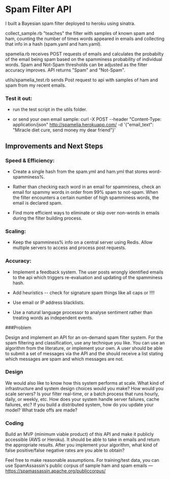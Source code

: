 # Spam Filter API

I built a Bayesian spam filter deployed to heroku using sinatra.

collect_sample.rb "teaches" the filter with samples of known spam and ham, counting the number of times words appeared in emails and collecting that info in a hash (spam.yaml and ham.yaml).

spamelia.rb receives POST requests of emails and calculates the probabilty of the email being spam based on the spamminess probability of individual words. Spam and Not-Spam thresholds can be adjusted as the filter accuracy improves. API returns "Spam" and "Not-Spam".

utils/spamelia_test.rb sends Post request to api with samples of ham and spam from my recent emails.


### Test it out:
  - run the test script in the utils folder.
  
  - or send your own email sample: 
  curl -X POST --header "Content-Type: application/json" http://spamelia.herokuapp.com/ -d '{"email_text": "Miracle diet cure, send money my dear friend"}'


## Improvements and Next Steps

### Speed & Efficiency:

  - Create a single hash from the spam.yml and ham.yml that stores word-spamminess%.

  - Rather than checking each word in an email for spamminess, check an email for spammy words in order from 99% spam to not-spam. When the filter encounters a certain number of high spamminess words, the email is declared spam.

  - Find more efficient ways to eliminate or skip over non-words in emails during the filter building process.


### Scaling:

  - Keep the spamminess% info on a central server using Redis. Allow multiple servers to access and process post requests.


### Accuracy:
  
  - Implement a feedback system. The user posts wrongly identified emails to the api which triggers re-evaluation and updating of the spamminess hash.

  - Add heuristics -- check for signature spam things like all caps or !!!!

  - Use email or IP address blacklists. 

  - Use a natural language processor to analyse sentiment rather than treating words as independent events.





###Problem

Design and implement an API for an on-demand spam filter system. For the spam filtering and classification, use any technique you like. You can use an algorithm from the literature, or implement your own. A user should be able to submit a set of messages via the API and the should receive a list stating which messages are spam and which messages are not.

### Design

We would also like to know how this system performs at scale. What kind of infrastructure and system design choices would you make? How would you scale servers? Is your filter real-time, or a batch process that runs hourly, daily, or weekly, etc. How does your system handle server failures, cache failures, etc? If you build a distributed system, how do you update your model? What trade offs are made?

### Coding

Build an MVP (minimum viable product) of this API and make it publicly accessible (AWS or Heroku). It should be able to take in emails and return the appropriate results. After you implement your algorithm, what kind of false positive/false negative rates are you able to obtain?

Feel free to make reasonable assumptions. For training/test data, you can use SpamAssassin's public corpus of sample ham and spam emails — https://spamassassin.apache.org/publiccorpus/

